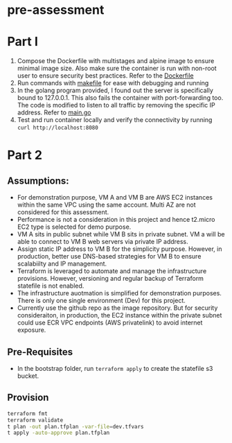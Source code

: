 # pre-assessment

# Part I
1. Compose the Dockerfile with multistages and alpine image to ensure minimal image size. Also make sure the container is run with non-root user to ensure security best practices. Refer to the [Dockerfile](./Dockerfile)
2. Run commands with [makefile](./Makefile) for ease with debugging and running
3. In the golang program provided, I found out the server is specifically bound to 127.0.0.1. This also fails the container with port-forwarding too. The code is modified to listen to all traffic by removing the specific IP address. Refer to [main.go](./main.go)
4. Test and run container locally and verify the connectivity by running `curl http://localhost:8080`

# Part 2
## Assumptions:
- For demonstration purpose, VM A and VM B are AWS EC2 instances within the same VPC using the same account. Multi AZ are not considered for this assessment.
- Performance is not a consideration in this project and hence t2.micro EC2 type is selected for demo purpose.
- VM A sits in public subnet while VM B sits in private subnet. VM a will be able to connect to VM B web servers via private IP address.
- Assign static IP address to VM B for the simplicity purpose. However, in production, better use DNS-based strategies for VM B to ensure scalabiilty and IP management. 
- Terraform is leveraged to automate and manage the infrastructure provisions. However, versioning and regular backup of Terraform statefile is not enabled.
- The infrastructure auotmation is simplified for demonstration purposes. There is only one single environment (Dev) for this project.
- Currently use the github repo as the image repository. But for security consideraiton, in production, the EC2 instance within the private subnet could use ECR VPC endpoints (AWS privatelink) to avoid internet exposure.


## Pre-Requisites
- In the bootstrap folder, run `terraform apply` to create the statefile s3 bucket.

## Provision
```bash
terraform fmt
terraform validate
t plan -out plan.tfplan -var-file=dev.tfvars
t apply -auto-approve plan.tfplan
```